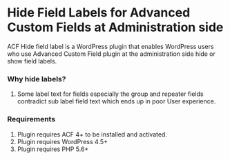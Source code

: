 # Hide Field Labels for Advanced Custom Fields at Administration side

ACF Hide field label is a WordPress plugin that enables WordPress users who use Advanced Custom Field plugin at the administration side hide or show field labels.

### Why hide labels?

1. Some label text for fields especially the group and repeater fields contradict sub label field text which ends up in poor User experience.

### Requirements

1. Plugin requires ACF 4+ to be installed and activated.
2. Plugin requires WordPress 4.5+
3. Plugin requires PHP 5.6+
